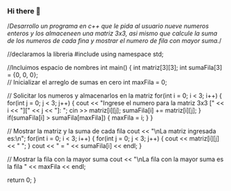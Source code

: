 ### Hi there 👋
/*Desarrollo un programa en c++ que le pida al usuario nueve numeros enteros y
 los almaceneen una matriz 3x3, asi mismo que calcule la suma de los numeros de cada fina 
 y mostrar el numero de fila con mayor suma.*/
 
 //declaramos la libreria
#include <iostream>
using namespace std;

//Incluimos espacio de nombres
int main() {
   int matriz[3][3];
   int sumaFila[3] = {0, 0, 0};  
   // Inicializar el arreglo de sumas en cero
   int maxFila = 0;

   // Solicitar los numeros y almacenarlos en la matriz
   for(int i = 0; i < 3; i++) {
      for(int j = 0; j < 3; j++) {
         cout << "Ingrese el numero para la matriz 3x3 [" << i << "][" << j << "]: ";
         cin >> matriz[i][j];
         sumaFila[i] += matriz[i][j];
      }
      if(sumaFila[i] > sumaFila[maxFila]) {
         maxFila = i;
      }
   }

   // Mostrar la matriz y la suma de cada fila
   cout << "\nLa matriz ingresada es:\n";
   for(int i = 0; i < 3; i++) {
      for(int j = 0; j < 3; j++) {
         cout << matriz[i][j] << " ";
      }
      cout << " = " << sumaFila[i] << endl;
   }

   // Mostrar la fila con la mayor suma
   cout << "\nLa fila con la mayor suma es la fila " << maxFila << endl;

   return 0;
}

<!--uso CICLO FOR
**Naomycn/naomycn** is a ✨ _special_ ✨ repository because its `README.md` (this file) appears on your GitHub profile.
cLICLO  WHILE
CICLO DO-WHILE
VECTOR
MATRIZ
Here are some ideas to get you starte



- 🔭 I’m currently working on ...
- 🌱 I’m currently learning ...
- 👯 I’m looking to collaborate on ...
- 🤔 I’m looking for help with ...
- 💬 Ask me about ...
- 📫 How to reach me: ...
- 😄 Pronouns: ...
- ⚡ Fun fact: ...
-->
